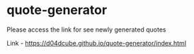 # quote-generator

Please access the link for see newly generated quotes

Link - https://d04dcube.github.io/quote-generator/index.html
